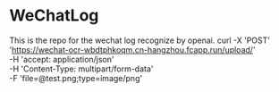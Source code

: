 # WeChatLog
This is the repo for the wechat log recognize by openai.
curl -X 'POST' \
  'https://wechat-ocr-wbdtphkoqm.cn-hangzhou.fcapp.run/upload/' \
  -H 'accept: application/json' \
  -H 'Content-Type: multipart/form-data' \
  -F 'file=@test.png;type=image/png'